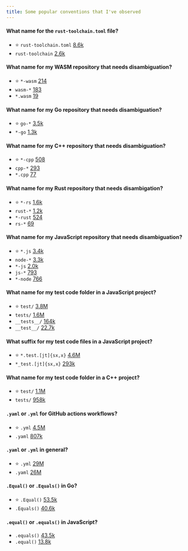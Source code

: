 ```yaml
---
title: Some popular conventions that I've observed
---
```


#### What name for the `rust-toolchain.toml` file?

- ⭐ `rust-toolchain.toml` [8.6k](https://github.com/search?q=path%3A%2F%5Erust-toolchain%5C.toml%24%2F&type=code)
- `rust-toolchain` [2.6k](https://github.com/search?q=path%3A%2F%5Erust-toolchain%24%2F&type=code)

#### What name for my WASM repository that needs disambiguation?

- ⭐ `*-wasm` [214](https://sourcegraph.com/search?q=context:global+repo:github.com/%5B%5E%5C/%5D%2B/%5B%5E%5C/%5D%2B-wasm%24+count:all&patternType=keyword&sm=0)
- `wasm-*` [183](https://sourcegraph.com/search?q=context:global+repo:github.com/%5B%5E%5C/%5D%2B/wasm-%5B%5E%5C/%5D%2B%24+count:all&patternType=keyword&sm=0)
- `*.wasm` [19](https://sourcegraph.com/search?q=context:global+repo:github.com/%5B%5E%5C/%5D%2B/%5B%5E%5C/%5D%2B%5C.wasm%24+count:all&patternType=keyword&sm=0)

#### What name for my Go repository that needs disambiguation?

- ⭐ `go-*` [3.5k](https://sourcegraph.com/search?q=context:global+repo:github.com/%5B%5E%5C/%5D%2B/go-%5B%5E%5C/%5D%2B%24+count:all&patternType=keyword&sm=0)
- `*-go` [1.3k](https://sourcegraph.com/search?q=context:global+repo:github.com/%5B%5E%5C/%5D%2B/%5B%5E%5C/%5D%2B-go%24+count:all&patternType=keyword&sm=0)

#### What name for my C++ repository that needs disambiguation?

- ⭐ `*-cpp` [508](https://sourcegraph.com/search?q=context:global+repo:github.com/%5B%5E%5C/%5D%2B/%5B%5E%5C/%5D%2B-cpp%24+count:all&patternType=keyword&sm=0)
- `cpp-*` [293](https://sourcegraph.com/search?q=context:global+repo:github.com/%5B%5E%5C/%5D%2B/cpp-%5B%5E%5C/%5D%2B%24+count:all&patternType=keyword&sm=0)
- `*.cpp` [77](https://sourcegraph.com/search?q=context:global+repo:github.com/%5B%5E%5C/%5D%2B/%5B%5E%5C/%5D%2B%5C.cpp%24+count:all&patternType=keyword&sm=0)

#### What name for my Rust repository that needs disambigation?

- ⭐ `*-rs` [1.6k](https://sourcegraph.com/search?q=context:global+repo:github.com/%5B%5E%5C/%5D%2B/%5B%5E%5C/%5D%2B-rs%24+count:all&patternType=keyword&sm=0)
- `rust-*` [1.2k](https://sourcegraph.com/search?q=context:global+repo:github.com/%5B%5E%5C/%5D%2B/rust-%5B%5E%5C/%5D%2B%24+count:all&patternType=keyword&sm=0)
- `*-rust` [524](https://sourcegraph.com/search?q=context:global+repo:github.com/%5B%5E%5C/%5D%2B/%5B%5E%5C/%5D%2B-rust%24+count:all&patternType=keyword&sm=0)
- `rs-*` [69](https://sourcegraph.com/search?q=context:global+repo:github.com/%5B%5E%5C/%5D%2B/rs-%5B%5E%5C/%5D%2B%24+count:all&patternType=keyword&sm=0)


#### What name for my JavaScript repository that needs disambiguation?

- ⭐ `*.js` [3.4k](https://sourcegraph.com/search?q=context:global+repo:github.com/%5B%5E%5C/%5D%2B/%5B%5E%5C/%5D%2B%5C.js%24+count:all&patternType=keyword&sm=0)
- `node-*` [3.3k](https://sourcegraph.com/search?q=context:global+repo:github.com/%5B%5E%5C/%5D%2B/node-%5B%5E%5C/%5D%2B%24+count:all&patternType=keyword&sm=0)
- `*-js` [2.0k](https://sourcegraph.com/search?q=context:global+repo:github.com/%5B%5E%5C/%5D%2B/%5B%5E%5C/%5D%2B-js%24+count:all&patternType=keyword&sm=0)
- `js-*` [793](https://sourcegraph.com/search?q=context:global+repo:github.com/%5B%5E%5C/%5D%2B/js-%5B%5E%5C/%5D%2B%24+count:all&patternType=keyword&sm=0)
- `*-node` [766](https://sourcegraph.com/search?q=context:global+repo:github.com/%5B%5E%5C/%5D%2B/%5B%5E%5C/%5D%2B-node%24+count:all&patternType=keyword&sm=0)

#### What name for my test code folder in a JavaScript project?

- ⭐ `test/` [3.8M](https://github.com/search?q=path%3A%2F%5Etest%5C%2F%2F%20(language%3AJavaScript%20OR%20language%3ATypeScript)&type=code)
- `tests/` [1.6M](https://github.com/search?q=path%3A%2F%5Etests%5C%2F%2F+%28language%3AJavaScript+OR+language%3ATypeScript%29&type=code)
- `__tests__/` [164k](https://github.com/search?q=path%3A%2F%5E__tests__%5C%2F%2F+%28language%3AJavaScript+OR+language%3ATypeScript%29&type=code)
- `__test__/` [22.7k](https://github.com/search?q=path%3A%2F%5E__test__%5C%2F%2F+%28language%3AJavaScript+OR+language%3ATypeScript%29&type=code)

#### What suffix for my test code files in a JavaScript project?

- ⭐ `*.test.[jt]{sx,x}` [4.6M](https://github.com/search?q=path%3A%2F%5Cw%2B%5C.test%5C.%5Cw%2B%24%2F+%28language%3AJavaScript+OR+language%3ATypeScript%29&type=code)
- `*_test.[jt]{sx,x}` [293k](https://github.com/search?q=path%3A%2F%5Cw%2B_test%5C.%5Cw%2B%24%2F+%28language%3AJavaScript+OR+language%3ATypeScript%29&type=code)

#### What name for my test code folder in a C++ project?

- ⭐ `test/` [1.1M](https://github.com/search?q=path%3A%2F%5Etest%5C%2F%2F+language%3AC%2B%2B&type=code)
- `tests/` [958k](https://github.com/search?q=path%3A%2F%5Etests%5C%2F%2F+language%3AC%2B%2B&type=code)

#### `.yaml` or `.yml` for GitHub actions workflows?

- ⭐ `.yml` [4.5M](https://github.com/search?q=path%3A%2F%5E%5C.github%5C%2Fworkflows%5C%2F.%2B%5C.yml%24%2F&type=code)
- `.yaml` [807k](https://github.com/search?q=path%3A%2F%5E%5C.github%5C%2Fworkflows%5C%2F.%2B%5C.yaml%24%2F&type=code)

#### `.yaml` or `.yml` in general?

- ⭐ `.yml` [29M](https://github.com/search?q=path%3A%2F%5C.yml%24%2F&type=code)
- `.yaml` [26M](https://github.com/search?q=path%3A%2F%5C.yaml%24%2F&type=code)

#### `.Equal()` or `.Equals()` in Go?

- ⭐ `.Equal()` [53.5k](https://github.com/search?q=%2F%5C%29+Equal%5C%28%2F+language%3AGo&type=code)
- `.Equals()` [40.6k](https://github.com/search?q=%2F%5C%29+Equals%5C%28%2F+language%3AGo&type=code)

#### `.equal()` or `.equals()` in JavaScript?

- `.equals()` [43.5k](https://github.com/search?q=%2F%5E%5Cs%2Bequals%5C%28.*%5C%7B%2F+%28language%3AJavaScript+OR+language%3ATypeScript%29&type=code)
- `.equal()` [13.8k](https://github.com/search?q=%2F%5E%5Cs%2Bequal%5C%28.*%5C%7B%2F+%28language%3AJavaScript+OR+language%3ATypeScript%29&type=code)

